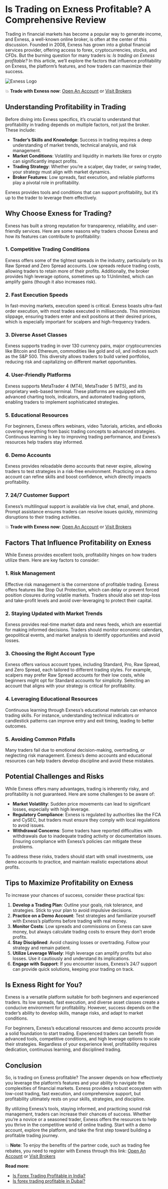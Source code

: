 # Is Trading on Exness Profitable? A Comprehensive Review

Trading in financial markets has become a popular way to generate income, and Exness, a well-known online broker, is often at the center of this discussion. Founded in 2008, Exness has grown into a global financial services provider, offering access to forex, cryptocurrencies, stocks, and CFDs. But the burning question for many traders is: *Is trading on Exness profitable?* In this article, we’ll explore the factors that influence profitability on Exness, the platform’s features, and how traders can maximize their success.

![Exness Logo](https://d3dpet1g0ty5ed.cloudfront.net/EN_It_s_20the_20most_20efficient_20way_20to_20trade_20stocks_800x800.png)

💥 **Trade with Exness now**: [Open An Account](https://one.exnesstrack.org/boarding/sign-up/a/89rj8di4n7) or [Visit Brokers](https://one.exnesstrack.org/a/89rj8di4n7)

## Understanding Profitability in Trading

Before diving into Exness specifics, it’s crucial to understand that profitability in trading depends on multiple factors, not just the broker. These include:

- **Trader’s Skills and Knowledge**: Success in trading requires a deep understanding of market trends, technical analysis, and risk management.
- **Market Conditions**: Volatility and liquidity in markets like forex or crypto can significantly impact profits.
- **Trading Strategy**: Whether you’re a scalper, day trader, or swing trader, your strategy must align with market dynamics.
- **Broker Features**: Low spreads, fast execution, and reliable platforms play a pivotal role in profitability.

Exness provides tools and conditions that can support profitability, but it’s up to the trader to leverage them effectively.

## Why Choose Exness for Trading?

Exness has built a strong reputation for transparency, reliability, and user-friendly services. Here are some reasons why traders choose Exness and how its features can contribute to profitability:

### 1. Competitive Trading Conditions
Exness offers some of the tightest spreads in the industry, particularly on its Raw Spread and Zero Spread accounts. Low spreads reduce trading costs, allowing traders to retain more of their profits. Additionally, the broker provides high leverage options, sometimes up to 1:Unlimited, which can amplify gains (though it also increases risk).

### 2. Fast Execution Speeds
In fast-moving markets, execution speed is critical. Exness boasts ultra-fast order execution, with most trades executed in milliseconds. This minimizes slippage, ensuring traders enter and exit positions at their desired prices, which is especially important for scalpers and high-frequency traders.

### 3. Diverse Asset Classes
Exness supports trading in over 130 currency pairs, major cryptocurrencies like Bitcoin and Ethereum, commodities like gold and oil, and indices such as the S&P 500. This diversity allows traders to build varied portfolios, reducing risk and capitalizing on different market opportunities.

### 4. User-Friendly Platforms
Exness supports MetaTrader 4 (MT4), MetaTrader 5 (MT5), and its proprietary web-based terminal. These platforms are equipped with advanced charting tools, indicators, and automated trading options, enabling traders to implement sophisticated strategies.

### 5. Educational Resources
For beginners, Exness offers webinars, video Tutorials, articles, and eBooks covering everything from basic trading concepts to advanced strategies. Continuous learning is key to improving trading performance, and Exness’s resources help traders stay informed.

### 6. Demo Accounts
Exness provides reloadable demo accounts that never expire, allowing traders to test strategies in a risk-free environment. Practicing on a demo account can refine skills and boost confidence, which directly impacts profitability.

### 7. 24/7 Customer Support
Exness’s multilingual support is available via live chat, email, and phone. Prompt assistance ensures traders can resolve issues quickly, minimizing disruptions to their trading activities.

💥 **Trade with Exness now**: [Open An Account](https://one.exnesstrack.org/boarding/sign-up/a/89rj8di4n7) or [Visit Brokers](https://one.exnesstrack.org/a/89rj8di4n7)

## Factors That Influence Profitability on Exness

While Exness provides excellent tools, profitability hinges on how traders utilize them. Here are key factors to consider:

### 1. Risk Management
Effective risk management is the cornerstone of profitable trading. Exness offers features like Stop Out Protection, which can delay or prevent forced position closures during volatile markets. Traders should also set stop-loss and take-profit levels and avoid over-leveraging to protect their capital.

### 2. Staying Updated with Market Trends
Exness provides real-time market data and news feeds, which are essential for making informed decisions. Traders should monitor economic calendars, geopolitical events, and market analysis to identify opportunities and avoid losses.

### 3. Choosing the Right Account Type
Exness offers various account types, including Standard, Pro, Raw Spread, and Zero Spread, each tailored to different trading styles. For example, scalpers may prefer Raw Spread accounts for their low costs, while beginners might opt for Standard accounts for simplicity. Selecting an account that aligns with your strategy is critical for profitability.

### 4. Leveraging Educational Resources
Continuous learning through Exness’s educational materials can enhance trading skills. For instance, understanding technical indicators or candlestick patterns can improve entry and exit timing, leading to better outcomes.

### 5. Avoiding Common Pitfalls
Many traders fail due to emotional decision-making, overtrading, or neglecting risk management. Exness’s demo accounts and educational resources can help traders develop discipline and avoid these mistakes.

## Potential Challenges and Risks

While Exness offers many advantages, trading is inherently risky, and profitability is not guaranteed. Here are some challenges to be aware of:

- **Market Volatility**: Sudden price movements can lead to significant losses, especially with high leverage.
- **Regulatory Compliance**: Exness is regulated by authorities like the FCA and CySEC, but traders must ensure they comply with local regulations to avoid issues.
- **Withdrawal Concerns**: Some traders have reported difficulties with withdrawals due to inadequate trading activity or documentation issues. Ensuring compliance with Exness’s policies can mitigate these problems.

To address these risks, traders should start with small investments, use demo accounts to practice, and maintain realistic expectations about profits.

## Tips to Maximize Profitability on Exness

To increase your chances of success, consider these practical tips:

1. **Develop a Trading Plan**: Outline your goals, risk tolerance, and strategies. Stick to your plan to avoid impulsive decisions.
2. **Practice on a Demo Account**: Test strategies and familiarize yourself with Exness’s platforms before trading with real money.
3. **Monitor Costs**: Low spreads and commissions on Exness can save money, but always calculate trading costs to ensure they don’t erode profits.
4. **Stay Disciplined**: Avoid chasing losses or overtrading. Follow your strategy and remain patient.
5. **Utilize Leverage Wisely**: High leverage can amplify profits but also losses. Use it cautiously and understand its implications.
6. **Engage with Support**: If you encounter issues, Exness’s 24/7 support can provide quick solutions, keeping your trading on track.

## Is Exness Right for You?

Exness is a versatile platform suitable for both beginners and experienced traders. Its low spreads, fast execution, and diverse asset classes create a conducive environment for profitability. However, success depends on the trader’s ability to develop skills, manage risks, and adapt to market conditions.

For beginners, Exness’s educational resources and demo accounts provide a solid foundation to start trading. Experienced traders can benefit from advanced tools, competitive conditions, and high leverage options to scale their strategies. Regardless of your experience level, profitability requires dedication, continuous learning, and disciplined trading.

## Conclusion

So, is trading on Exness profitable? The answer depends on how effectively you leverage the platform’s features and your ability to navigate the complexities of financial markets. Exness provides a robust ecosystem with low-cost trading, fast execution, and comprehensive support, but profitability ultimately rests on your skills, strategies, and discipline.

By utilizing Exness’s tools, staying informed, and practicing sound risk management, traders can increase their chances of success. Whether you’re a novice or a seasoned trader, Exness offers the resources to help you thrive in the competitive world of online trading. Start with a demo account, explore the platform, and take the first step toward building a profitable trading journey.

💥 **Note**: To enjoy the benefits of the partner code, such as trading fee rebates, you need to register with Exness through this link: [Open An Account](https://one.exnesstrack.org/boarding/sign-up/a/89rj8di4n7) or [Visit Brokers](https://one.exnesstrack.org/a/89rj8di4n7)

**Read more**:
- [Is Forex Trading Profitable in India?](https://github.com/MarryMTP/Exness/blob/main/Is%20Forex%20Trading%20Profitable%20in%20India%3F%20A%20Comprehensive%20Guide.md)
- [Is forex trading profitable in Dubai?](https://github.com/MarryMTP/Exness/blob/main/Is%20Forex%20Trading%20Profitable%20in%20Dubai%3F%20A%20Comprehensive%20Guide.md)
